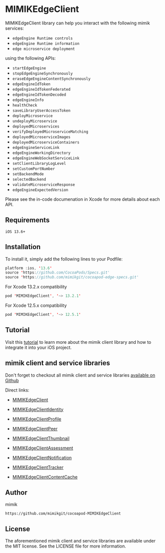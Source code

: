 # MIMIKEdgeClient

 MIMIKEdgeClient library can help you interact with the following mimik services:

 * `edgeEngine Runtime controls`
 * `edgeEngine Runtime information`
 * `edge microservice deployment`

  using the following APIs:

 * `startEdgeEngine`
 * `stopEdgeEngineSynchronously`
 * `eraseEdgeEngineContentSynchronously`
 * `edgeEngineIdToken`
 * `edgeEngineIdTokenFederated`
 * `edgeEngineIdTokenDecoded`
 * `edgeEngineInfo`
 * `healthCheck`
 * `saveLibraryUserAccessToken`
 * `deployMicroservice`
 * `undeployMicroservice`
 * `deployedMicroservices`
 * `verifyDeployedMicroserviceMatching`
 * `deployedMicroserviceImages`
 * `deployedMicroserviceContainers`
 * `edgeEngineServiceLink`
 * `edgeEngineWorkingDirectory`
 * `edgeEngineWebSocketServiceLink`
 * `setClientLibraryLogLevel`
 * `setCustomPortNumber`
 * `setBackendMode`
 * `selectedBackend`
 * `validateMicroserviceResponse`
 * `edgeEngineExpectedVersion`

 Please see the in-code documenation in Xcode for more details about each API.

## Requirements
```
iOS 13.6+
```

## Installation

To install it, simply add the following lines to your Podfile:

```swift
platform :ios, '13.6'
source 'https://github.com/CocoaPods/Specs.git'
source 'https://github.com/mimikgit/cocoapod-edge-specs.git'
```

For Xcode 13.2.x compatibility

```swift
pod 'MIMIKEdgeClient', '~> 13.2.1'
```

For Xcode 12.5.x compatibility

```swift
pod 'MIMIKEdgeClient', '~> 12.5.1'
```

## Tutorial

Visit this [tutorial](https://devdocs.mimik.com/tutorials/03-index) to learn more about the mimik client library and how to integrate it into your iOS project.

## mimik client and service libraries

Don't forget to checkout all mimik client and service libraries [available on Github](https://github.com/search?q=cocoapod-MIMIKEdgeClient)

Direct links:
 
 * [MIMIKEdgeClient](https://github.com/mimikgit/cocoapod-MIMIKEdgeClient)
 
 * [MIMIKEdgeClientIdentity](https://github.com/mimikgit/cocoapod-MIMIKEdgeClientIdentity)
 * [MIMIKEdgeClientProfile](https://github.com/mimikgit/cocoapod-MIMIKEdgeClientProfile)
 * [MIMIKEdgeClientPeer](https://github.com/mimikgit/cocoapod-MIMIKEdgeClientPeer)
 * [MIMIKEdgeClientThumbnail](https://github.com/mimikgit/cocoapod-MIMIKEdgeClientThumbnail)
 
 * [MIMIKEdgeClientAssessment](https://github.com/mimikgit/cocoapod-MIMIKEdgeClientAssessment)
 * [MIMIKEdgeClientNotification](https://github.com/mimikgit/cocoapod-MIMIKEdgeClientNotification)
 * [MIMIKEdgeClientTracker](https://github.com/mimikgit/cocoapod-MIMIKEdgeClientTracker)
 * [MIMIKEdgeClientContentCache](https://github.com/mimikgit/cocoapod-MIMIKEdgeClientContentCache)

## Author

mimik
```
https://github.com/mimikgit/cocoapod-MIMIKEdgeClient
```

## License

The aforementioned mimik client and service libraries are available under the MIT license. See the LICENSE file for more information.
